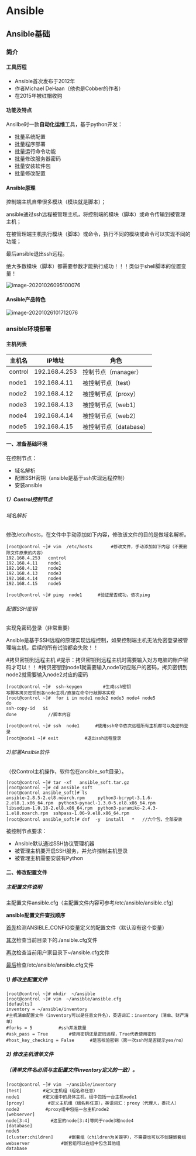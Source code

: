 # Ansible

## Ansible基础

### 简介

#### 工具历程

- Ansible首次发布于2012年
- 作者Michael DeHaan（他也是Cobber的作者）
- 在2015年被红帽收购

#### 功能及特点

Ansilbe时一款**自动化运维**工具，基于python开发：

- 批量系统配置
- 批量程序部署
- 批量运行命令功能
- 批量修改服务器密码
- 批量安装软件包
- 批量修改配置

#### Ansible原理

控制端主机自带很多模块（模块就是脚本）；

ansible通过ssh远程被管理主机，将控制端的模块（脚本）或命令传输到被管理主机；

在被管理端主机执行模块（脚本）或命令，执行不同的模块或命令可以实现不同的功能；

最后ansible退出ssh远程。

绝大多数模块（脚本）都需要参数才能执行成功！！！类似于shell脚本的位置变量！

![image-20201026095100076](E:\fc-learn\Linux-learn\image-20201026095100076.png)

#### Ansible产品特色

![image-20201026101712076](E:\fc-learn\Linux-learn\image-20201026101712076.png)

### ansible环境部署

#### 主机列表

| 主机名  | IP地址        | 角色                   |
| ------- | ------------- | ---------------------- |
| control | 192.168.4.253 | 控制节点（manager）    |
| node1   | 192.168.4.11  | 被控制节点（test）     |
| node2   | 192.168.4.12  | 被控制节点（proxy）    |
| node3   | 192.168.4.13  | 被控制节点（web1）     |
| node4   | 192.168.4.14  | 被控制节点（web2）     |
| node5   | 192.168.4.15  | 被控制节点（database） |

#### 一、准备基础环境

在控制节点：

- 域名解析
- 配置SSH密钥（ansible是基于ssh实现远程控制）
- 安装ansible

##### 1）Control控制节点

###### 域名解析

修改/etc/hosts，在文件中手动添加如下内容，修改该文件的目的是做域名解析。

```shell
[root@control ~]# vim  /etc/hosts		#修改文件，手动添加如下内容（不要删除文件原来的内容）
192.168.4.253	control	
192.168.4.11	node1	
192.168.4.12	node2	
192.168.4.13	node3	
192.168.4.14	node4	
192.168.4.15	node5

[root@control ~]# ping  node1      #验证是否成功，依次ping
```

###### 配置SSH密钥

实现免密码登录（非常重要）

Ansible是基于SSH远程的原理实现远程控制，如果控制端主机无法免密登录被管理端主机，后续的所有试验都会失败！！

#拷贝密钥到远程主机
#提示：拷贝密钥到远程主机时需要输入对方电脑的账户密码才可以！！
#拷贝密钥到node1就需要输入node1对应账户的密码，拷贝密钥到node2就需要输入node2对应的密码

```shell
[root@control ~]#  ssh-keygen        #生成ssh密钥
写脚本拷贝密钥到各node主机/直接在命令行敲脚本实现
[root@control ~]#  for i in node1 node2 node3 node4 node5
do
ssh-copy-id   $i 
done			//脚本内容

[root@control ~]# ssh  node1      #使用ssh命令依次远程所有主机都可以免密码登录
[root@node1 ~]# exit          #退出ssh远程登录 
```

###### 2)部署Ansible软件

（仅Control主机操作，软件包在ansible_soft目录）。

```shell
[root@control ~]# tar -xf   ansible_soft.tar.gz
[root@control ~]# cd ansible_soft
[root@control ansible_soft]# ls
ansible-2.8.5-2.el8.noarch.rpm     python3-bcrypt-3.1.6-2.el8.1.x86_64.rpm  python3-pynacl-1.3.0-5.el8.x86_64.rpm
libsodium-1.0.18-2.el8.x86_64.rpm  python3-paramiko-2.4.3-1.el8.noarch.rpm  sshpass-1.06-9.el8.x86_64.rpm
[root@control ansible_soft]# dnf  -y  install   *	//六个包，全部安装
```



被控制节点要求：

- Ansible默认通过SSH协议管理机器
- 被管理主机要开启SSH服务，并允许控制主机登录
- 被管理主机需要安装有Python



#### 二、修改配置文件

##### 主配置文件说明

主配置文件ansible.cfg（主配置文件内容可参考/etc/ansible/ansible.cfg）

**ansible配置文件查找顺序**

<u>首先</u>检测ANSIBLE_CONFIG变量定义的配置文件（默认没有这个变量）

<u>其次</u>检查当前目录下的./ansible.cfg文件

<u>再次</u>检查当前用户家目录下~/ansible.cfg文件

<u>最后</u>检查/etc/ansible/ansible.cfg文件

##### 1) 修改主配置文件

```shell
[root@control ~]# mkdir  ~/ansible
[root@control ~]# vim  ~/ansible/ansible.cfg
[defaults]
inventory = ~/ansible/inventory            
#主机清单配置文件（inventory可以是任意文件名），英语词汇：inventory（清单、财产清单）
#forks = 5          #ssh并发数量
#ask_pass = True        #使用密钥还是密码远程，True代表使用密码
#host_key_checking = False      #是否校验密钥（第一次ssh时是否提示yes/no）
```

##### 2) 修改主机清单文件

##### （清单文件名必须与主配置文件inventory定义的一致）。

```shell
[root@control ~]# vim  ~/ansible/inventory
[test]        #定义主机组（组名称任意）
node1         #定义组中的具体主机，组中包括一台主机node1
[proxy]         #定义主机组（组名称任意），英语词汇：proxy（代理人，委托人）
node2          #proxy组中包括一台主机node2
[webserver]
node[3:4]        #这里的node[3:4]等同于node3和node4
[database]
node5
[cluster:children]      #嵌套组（children为关键字），不需要也可以不创建嵌套组
webserver            #嵌套组可以在组中包含其他组
database
```